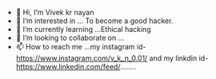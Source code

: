 - 👋 Hi, I’m Vivek kr nayan
- 👀 I’m interested in ... To become a good hacker.
- 🌱 I’m currently learning ...Ethical hacking
- 💞️ I’m looking to collaborate on ...
- 📫 How to reach me ...my instagram id-https://www.instagram.com/v_k_n_0.01/ and my linkdin id-https://www.linkedin.com/feed/........

<!---
V-k-n-001/V-k-n-001 is a ✨ special ✨ repository because its `README.md` (this file) appears on your GitHub profile.
You can click the Preview link to take a look at your changes.
--->
